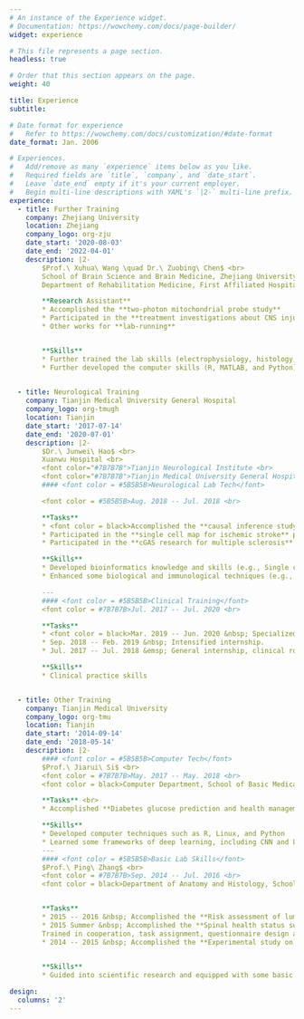 ```yaml
---
# An instance of the Experience widget.
# Documentation: https://wowchemy.com/docs/page-builder/
widget: experience

# This file represents a page section.
headless: true

# Order that this section appears on the page.
weight: 40

title: Experience
subtitle:

# Date format for experience
#   Refer to https://wowchemy.com/docs/customization/#date-format
date_format: Jan. 2006

# Experiences.
#   Add/remove as many `experience` items below as you like.
#   Required fields are `title`, `company`, and `date_start`.
#   Leave `date_end` empty if it's your current employer.
#   Begin multi-line descriptions with YAML's `|2-` multi-line prefix.
experience:
  - title: Further Training
    company: Zhejiang University
    location: Zhejiang
    company_logo: org-zju
    date_start: '2020-08-03'
    date_end: '2022-04-01'
    description: |2-
        $Prof.\ Xuhua\ Wang \quad Dr.\ Zuobing\ Chen$ <br>
        School of Brain Science and Brain Medicine, Zhejiang University <br>
        Department of Rehabilitation Medicine, First Affiliated Hospital, School of Medicine, Zhejiang University

        **Research Assistant**
        * Accomplished the **two-photon mitochondrial probe study** 
        * Participated in the **treatment investigations about CNS injury diseases like stroke and spinal cord injury** (e.g., MSCs and 3D-printed materials) 
        * Other works for **lab-running**


        **Skills**
        * Further trained the lab skills (electrophysiology, histology, animal care, etc.) 
        * Further developed the computer skills (R, MATLAB, and Python)

  
  - title: Neurological Training
    company: Tianjin Medical University General Hospital
    company_logo: org-tmugh
    location: Tianjin
    date_start: '2017-07-14'
    date_end: '2020-07-01'
    description: |2-
        $Dr.\ Junwei\ Hao$ <br>
        Xuanwu Hospital <br>
        <font color="#7B7B7B">Tianjin Neurological Institute <br> 
        <font color="#7B7B7B">Tianjin Medical University General Hospital 
        #### <font color = #5B5B5B>Neurological Lab Tech</font>

        <font color = #5B5B5B>Aug. 2018 -- Jul. 2018 <br>

        **Tasks** 
        * <font color = black>Accomplished the **causal inference study of FGF23 and ischemic stroke** (Master's thesis)
        * Participated in the **single cell map for ischemic stroke** project
        * Participated in the **cGAS research for multiple sclerosis** project

        **Skills**
        * Developed bioinformatics knowledge and skills (e.g., Single cell analysis and Mendelian randomization design)
        * Enhanced some biological and immunological techniques (e.g., PCR, WB, immunofluorescent staining, FACS, etc.)

        ---
        #### <font color = #5B5B5B>Clinical Training</font>
        <font color = #7B7B7B>Jul. 2017 -- Jul. 2020 <br>

        **Tasks**
        * <font color = black>Mar. 2019 -- Jun. 2020 &nbsp;	Specialized training in the neurological department. 
        * Sep. 2018 -- Feb. 2019 &nbsp;	Intensified internship. 
        * Jul. 2017 -- Jul. 2018 &emsp; General internship, clinical rotation in various departments.  

        **Skills**
        * Clinical practice skills


  - title: Other Training
    company: Tianjin Medical University
    company_logo: org-tmu
    location: Tianjin
    date_start: '2014-09-14'
    date_end: '2018-05-14'
    description: |2-
        #### <font color = #5B5B5B>Computer Tech</font>
        $Prof.\ Jiarui\ Si$ <br>
        <font color = #7B7B7B>May. 2017 -- May. 2018 <br>
        <font color = black>Computer Department, School of Basic Medical Sciences

        **Tasks** <br>
        * Accomplished **Diabetes glucose prediction and health management based on deep learning** project 

        **Skills**
        * Developed computer techniques such as R, Linux, and Python
        * Learned some frameworks of deep learning, including CNN and LSTM
        ---
        #### <font color = #5B5B5B>Basic Lab Skills</font>
        $Prof.\ Ping\ Zhang$ <br> 
        <font color = #7B7B7B>Sep. 2014 -- Jul. 2016 <br>
        <font color = black>Department of Anatomy and Histology, School of Basic Medical Sciences


        **Tasks**
        * 2015 -- 2016 &nbsp; Accomplished the **Risk assessment of lumbar disc herniation and exercise rehabilitation** project 
        * 2015 Summer &nbsp; Accomplished the **Spinal health status survey for college students and healthy spine propaganda** project
        Trained in cooperation, task assignment, questionnaire design and data analysis.<br>
        * 2014 -- 2015 &nbsp; Accomplished the **Experimental study on the inhibitory effect of Salubrinal on osteoclast cell lines** project in osteoporosis ovariectomy mice.
        

        **Skills**
        * Guided into scientific research and equipped with some basic lab skills (histological techniques, cell culture, etc.), project design, and management.

design:
  columns: '2'
---
```

